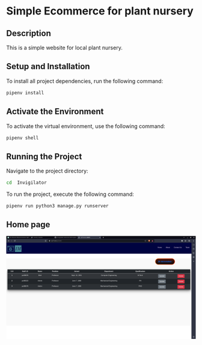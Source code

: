 # Simple Ecommerce for plant nursery

## Description
This is a simple website for local plant nursery.

## Setup and Installation
To install all project dependencies, run the following command:

```bash
pipenv install
```

## Activate the Environment

To activate the virtual environment, use the following command:

```bash
pipenv shell
```

## Running the Project
Navigate to the project directory:

```bash
cd  Invigilator
```

To run the project, execute the following command:

```bash
pipenv run python3 manage.py runserver

```

## Home page

![Home page view](./images/homescreen.png)



